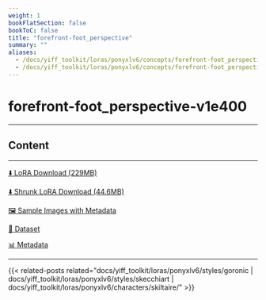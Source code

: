 ```yaml
---
weight: 1
bookFlatSection: false
bookToC: false
title: "forefront-foot_perspective"
summary: ""
aliases:
  - /docs/yiff_toolkit/loras/ponyxlv6/concepts/forefront-foot_perspective/
  - /docs/yiff_toolkit/loras/ponyxlv6/concepts/forefront-foot_perspective
---
```


<!--markdownlint-disable MD025 MD033 -->

# forefront-foot_perspective-v1e400

---

## Content

---

[⬇️ LoRA Download (229MB)](https://huggingface.co/k4d3/yiff_toolkit/resolve/main/ponyxl_loras/forefront-foot_perspective-v1e400.safetensors)

[⬇️ Shrunk LoRA Download (44.6MB)](https://huggingface.co/k4d3/yiff_toolkit/resolve/main/ponyxl_loras_shrunk_2/forefront-foot_perspective-v1e400_frockpt1_th-3.55.safetensors?download=true)

[🖼️ Sample Images with Metadata](https://huggingface.co/k4d3/yiff_toolkit/tree/main/static/{})

[📐 Dataset](https://huggingface.co/datasets/k4d3/furry/tree/main/forefront-foot_perspective)

[📊 Metadata](https://huggingface.co/k4d3/yiff_toolkit/raw/main/ponyxl_loras/forefront-foot_perspective-v1e400.json)

---

{{< related-posts related="docs/yiff_toolkit/loras/ponyxlv6/styles/goronic | docs/yiff_toolkit/loras/ponyxlv6/styles/skecchiart | docs/yiff_toolkit/loras/ponyxlv6/characters/skiltaire/" >}}
